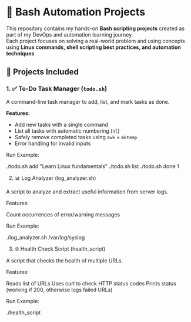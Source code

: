 # 🐚 Bash Automation Projects

This repository contains my hands-on **Bash scripting projects** created as part of my DevOps and automation learning journey.  
Each project focuses on solving a real-world problem and using concepts using **Linux commands, shell scripting best practices, and automation techniques**

## 📌 Projects Included

### 1. ✅ To-Do Task Manager (`todo.sh`)
A command-line task manager to add, list, and mark tasks as done.  

**Features:**
- Add new tasks with a single command  
- List all tasks with automatic numbering (`nl`)  
- Safely remove completed tasks using `awk` + `mktemp`  
- Error handling for invalid inputs  

Run Example:

./todo.sh add "Learn Linux fundamentals"
./todo.sh list
./todo.sh done 1

2. 📊 Log Analyzer (log_analyzer.sh)

A script to analyze and extract useful information from server logs.

Features:

Count occurrences of error/warning messages

Run Example:

./log_analyzer.sh /var/log/syslog

3. 🌐 Health Check Script (health_script)

A script that checks the health of multiple URLs.

Features:

Reads list of URLs
Uses curl to check HTTP status codes
Prints status (working if 200, otherwise logs failed URLs)

Run Example:

./health_script
